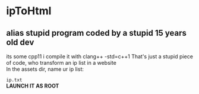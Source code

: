 # ipToHtml
<h2> alias stupid program coded by a stupid 15 years old dev</h2>
<p>its some cpp11
i compile it with clang++ -std=c++1
That's just a stupid piece of code, who transform an ip list in a website</br>
In the assets dir, name ur ip list:</p>
<code>ip.txt</code>
</br>
<strong> LAUNCH IT AS ROOT </strong>
